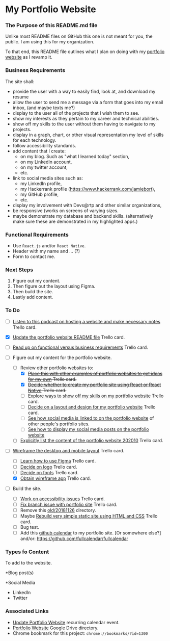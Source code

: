 # My Portfolio Website

### The Purpose of this README.md file
Unlike most README files on GitHub this one is not meant for you, the public. I am using this for my organization.

To that end, this README file outlines what I plan on doing with my [portfolio website](https://jamiebort.github.io/) as I revamp it.

### Business Requirements

The site shall:

* provide the user with a way to easily find, look at, and download my resume
* allow the user to send me a message via a form that goes into my email inbox, (and maybe texts me?)
* display to the user all of the projects that I wish them to see.
* show my interests as they pertain to my career and technical abilities.
* show off my skills to the user without them having to navigate to my projects.
* display in a graph, chart, or other visual representation my level of skills for each technology.
* follow accessibility standards.
* add content that I create:
  * on my blog. Such as "what I learned today" section,
  * on my LinkedIn account,
  * on my twitter account,
  * etc.
* link to social media sites such as:
  * my LinkedIn profile,
  * my Hackerrank profile (https://www.hackerrank.com/jamiebort),
  * my GitHub profile,
  * etc.
* display my involvement with Devs@rtp and other similar organizations,
* be responsive (works on screens of varying sizes.
* maybe demonstrate my database and backend skills. (alternatively make sure these are demonstrated in my highlighted apps.)

### Functional Requirements

* Use `React.js` and/or `React Native`.
* Header with my name and ... (?)
* Form to contact me.

### Next Steps
1. Figure out my content.
2. Then figure out the layout using Figma.
3. Then build the site.
4. Lastly add content.


### To Do
- [ ] [Listen to this podcast on hosting a website and make necessary notes](https://trello.com/c/QTWzA4bv/480-list-to-this-podcast-on-hosting-a-website-and-make-necessary-notes) Trello card.

- [X] [Update the portfolio website README file](https://trello.com/c/hCRC1EG6/483-update-the-portfolio-website-readme-file) Trello card.

- [ ] [Read up on functional versus business requirements](https://trello.com/c/CGFYOG9p/494-read-up-on-functional-versus-business-requirements) Trello card.

- [ ] Figure out my content for the portfolio website.
	- [ ] Review other portfolio websites to:
		- [X] ~~[Place this with other examples of portfolio websites to get ideas for my own](https://trello.com/c/1JHiHOMI/485-place-this-with-other-examples-of-portfolio-websites-to-consider) Trello card.~~
		- [X] ~~[Decide whether to create my portfolio site using React or React Native](https://trello.com/c/sLJ1fEBe/486-decide-whether-to-create-my-portfolio-site-using-react-or-react-native) Trello card.~~
		- [ ] [Explore ways to show off my skills on my portfolio website](https://trello.com/c/2oLiIllY/481-explore-ways-to-show-of-my-skills-on-my-portfolio-website) Trello card.
		- [ ] [Decide on a layout and design for my portfolio website](https://trello.com/c/8Xdj7duH/482-decide-on-a-layout-and-design-for-my-portfolio-website) Trello card.
		- [ ] [See how social media is linked to on the portfolio website](https://trello.com/c/oVKNGjvm/488-see-how-social-media-is-linked-to-on-the-portfolio-website) of other people's portfolio sites.
		- [ ] [See how to display my social media posts on the portfolio website](https://trello.com/c/pj0lfx00/489-see-how-to-display-my-social-media-posts-on-the-portfolio-website)
	- [ ] [Explicitly list the content of the portfolio website 202010](https://trello.com/c/adJl19pT/496-explicitly-list-the-content-of-the-portfolio-website-202010) Trello card.

- [ ] [Wireframe the desktop and mobile layout](https://trello.com/c/3xtKwRIm/491-wireframe-the-desktop-and-mobile-layout-for-portfolio-website) Trello card.
	- [ ] [Learn how to use Figma](https://trello.com/c/AnQb9Ewl/495-learn-how-to-use-figma) Trello card.
	- [ ] [Decide on logo](https://trello.com/c/aBiOmqZd/499-decide-on-logo) Trello card.
	- [ ] [Decide on fonts](https://trello.com/c/WmfzueWk/498-decide-on-fonts) Trello card.
	- [X] [Obtain wireframe app](https://trello.com/c/ogulw2aZ/492-obtain-wireframe-app?menu=filter&filter=due:incomplete) Trello card.

- [ ] Build the site.
	- [ ] [Work on accessibility issues](https://trello.com/c/QiXs2V0r/164-work-on-accessibility-issues) Trello card.
	- [ ] [Fix branch issue with portfolio site](https://trello.com/c/PxEFMj5s/374-fix-branch-issue-with-portfolio-site) Trello card.
	- [ ] Remove this [old/20181126](https://github.com/JamieBort/jamiebort.github.io/tree/master/old/20181126) directory.
	- [ ] Maybe [Rebuild very simple static site using HTML and CSS](https://trello.com/c/FDIB9ePE/163-rebuild-very-simple-static-site-using-html-and-css) Trello card.
	- [ ] Bug test.
	- [ ] Add this [github calendar](https://github.com/IonicaBizau/github-calendar) to my portfolio site. [Or somewhere else?] and/or: https://github.com/fullcalendar/fullcalendar

### Types fo Content
To add to the website.

*Blog post(s)

*Social Media
  * LinkedIn
  * Twitter

### Associated Links
* [Update Portfolio Website](https://calendar.google.com/calendar/r/search?q=Update%20Portfolio%20Website) recurring calendar event.
* [Portfolio Website](https://drive.google.com/drive/folders/1NchtYmGJ1wiZ6bEiqElTtK_IA84awWIo) Google Drive directory.
* Chrome bookmark for this project: `chrome://bookmarks/?id=1300`